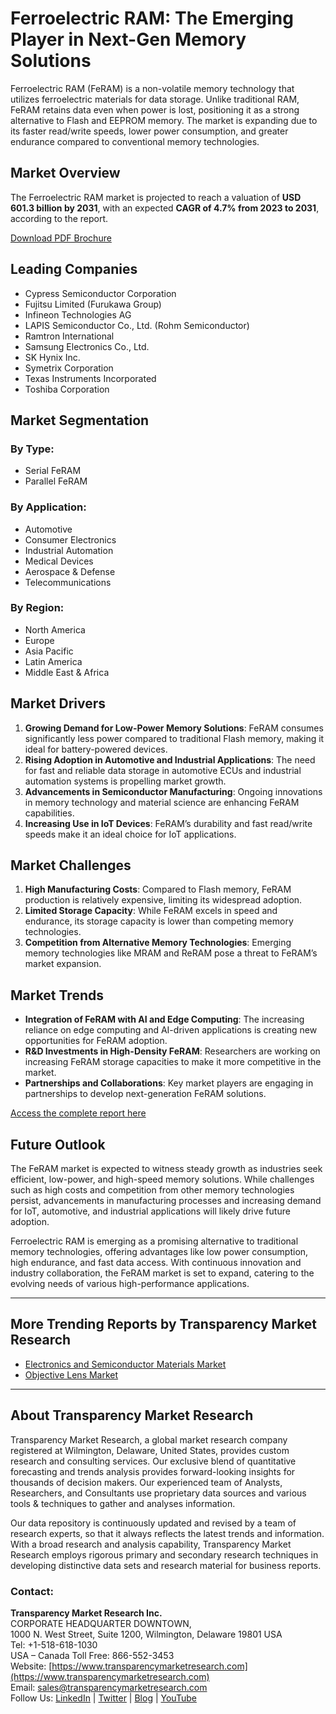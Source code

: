 # Ferroelectric RAM: The Emerging Player in Next-Gen Memory Solutions

Ferroelectric RAM (FeRAM) is a non-volatile memory technology that utilizes ferroelectric materials for data storage. Unlike traditional RAM, FeRAM retains data even when power is lost, positioning it as a strong alternative to Flash and EEPROM memory. The market is expanding due to its faster read/write speeds, lower power consumption, and greater endurance compared to conventional memory technologies.

## Market Overview
The Ferroelectric RAM market is projected to reach a valuation of **USD 601.3 billion by 2031**, with an expected **CAGR of 4.7% from 2023 to 2031**, according to the report.

[Download PDF Brochure](https://www.transparencymarketresearch.com/sample/sample.php?flag=S&rep_id=12194)

## Leading Companies
- Cypress Semiconductor Corporation
- Fujitsu Limited (Furukawa Group)
- Infineon Technologies AG
- LAPIS Semiconductor Co., Ltd. (Rohm Semiconductor)
- Ramtron International
- Samsung Electronics Co., Ltd.
- SK Hynix Inc.
- Symetrix Corporation
- Texas Instruments Incorporated
- Toshiba Corporation

## Market Segmentation
### By Type:
- Serial FeRAM
- Parallel FeRAM

### By Application:
- Automotive
- Consumer Electronics
- Industrial Automation
- Medical Devices
- Aerospace & Defense
- Telecommunications

### By Region:
- North America
- Europe
- Asia Pacific
- Latin America
- Middle East & Africa

## Market Drivers
1. **Growing Demand for Low-Power Memory Solutions**: FeRAM consumes significantly less power compared to traditional Flash memory, making it ideal for battery-powered devices.
2. **Rising Adoption in Automotive and Industrial Applications**: The need for fast and reliable data storage in automotive ECUs and industrial automation systems is propelling market growth.
3. **Advancements in Semiconductor Manufacturing**: Ongoing innovations in memory technology and material science are enhancing FeRAM capabilities.
4. **Increasing Use in IoT Devices**: FeRAM’s durability and fast read/write speeds make it an ideal choice for IoT applications.

## Market Challenges
1. **High Manufacturing Costs**: Compared to Flash memory, FeRAM production is relatively expensive, limiting its widespread adoption.
2. **Limited Storage Capacity**: While FeRAM excels in speed and endurance, its storage capacity is lower than competing memory technologies.
3. **Competition from Alternative Memory Technologies**: Emerging memory technologies like MRAM and ReRAM pose a threat to FeRAM’s market expansion.

## Market Trends
- **Integration of FeRAM with AI and Edge Computing**: The increasing reliance on edge computing and AI-driven applications is creating new opportunities for FeRAM adoption.
- **R&D Investments in High-Density FeRAM**: Researchers are working on increasing FeRAM storage capacities to make it more competitive in the market.
- **Partnerships and Collaborations**: Key market players are engaging in partnerships to develop next-generation FeRAM solutions.

[Access the complete report here](https://www.transparencymarketresearch.com/ferroelectric-ram-market.html)

## Future Outlook
The FeRAM market is expected to witness steady growth as industries seek efficient, low-power, and high-speed memory solutions. While challenges such as high costs and competition from other memory technologies persist, advancements in manufacturing processes and increasing demand for IoT, automotive, and industrial applications will likely drive future adoption.

Ferroelectric RAM is emerging as a promising alternative to traditional memory technologies, offering advantages like low power consumption, high endurance, and fast data access. With continuous innovation and industry collaboration, the FeRAM market is set to expand, catering to the evolving needs of various high-performance applications.

---

## More Trending Reports by Transparency Market Research
- [Electronics and Semiconductor Materials Market](https://www.transparencymarketresearch.com/electronics-and-semiconductor-materials-market.html)
- [Objective Lens Market](https://www.transparencymarketresearch.com/objective-lenses-market.html)

---

## About Transparency Market Research
Transparency Market Research, a global market research company registered at Wilmington, Delaware, United States, provides custom research and consulting services. Our exclusive blend of quantitative forecasting and trends analysis provides forward-looking insights for thousands of decision makers. Our experienced team of Analysts, Researchers, and Consultants use proprietary data sources and various tools & techniques to gather and analyses information.

Our data repository is continuously updated and revised by a team of research experts, so that it always reflects the latest trends and information. With a broad research and analysis capability, Transparency Market Research employs rigorous primary and secondary research techniques in developing distinctive data sets and research material for business reports.

### Contact:
**Transparency Market Research Inc.**  
CORPORATE HEADQUARTER DOWNTOWN,  
1000 N. West Street, Suite 1200, Wilmington, Delaware 19801 USA  
Tel: +1-518-618-1030  
USA – Canada Toll Free: 866-552-3453  
Website: [https://www.transparencymarketresearch.com](https://www.transparencymarketresearch.com)  
Email: sales@transparencymarketresearch.com  
Follow Us: [LinkedIn](https://www.linkedin.com/company/transparency-market-research) | [Twitter](https://twitter.com/TransparencyMR) | [Blog](https://tmrblog.com) | [YouTube](https://www.youtube.com/c/TransparencyMarketResearch)
